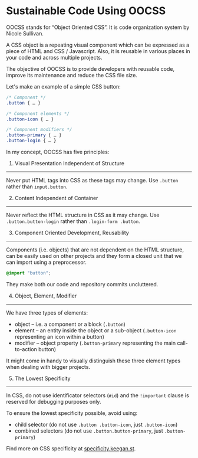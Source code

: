 Sustainable Code Using OOCSS
============================

OOCSS stands for “Object Oriented CSS”. It is code organization system by Nicole
Sullivan.

A CSS object is a repeating visual component which can be expressed as a piece
of HTML and CSS / Javascript. Also, it is reusable in various places in your
code and across multiple projects.

The objective of OOCSS is to provide developers with reusable code, improve its
maintenance and reduce the CSS file size.

Let's make an example of a simple CSS button:

```css
/* Component */
.button { … }

/* Component elements */
.button-icon { … }

/* Component modifiers */
.button-primary { … }
.button-login { … }
```

In my concept, OOCSS has five principles:

1) Visual Presentation Independent of Structure
-----------------------------------------------

Never put HTML tags into CSS as these tags may change. Use `.button` rather than
`input.button`.

2) Content Independent of Container
-----------------------------------

Never reflect the HTML structure in CSS as it may change. Use
`.button.button-login` rather than `.login-form .button`.

3) Component Oriented Development, Reusability
----------------------------------------------

Components (i.e. objects) that are not dependent on the HTML structure, can be
easily used on other projects and they form a closed unit that we can import
using a preprocessor.

```css
@import "button";
```

They make both our code and repository commits uncluttered.

4) Object, Element, Modifier
----------------------------

We have three types of elements:

-   object – i.e. a component or a block (`.button`)
-   element – an entity inside the object or a sub-object (`.button-icon`
    representing an icon within a button)
-   modifier – object property (`.button-primary` representing the main
    call-to-action button)

It might come in handy to visually distinguish these three element types when
dealing with bigger projects.

5) The Lowest Specificity
-------------------------

In CSS, do not use identificator selectors (`#id`) and the `!important` clause
is reserved for debugging purposes only.

To ensure the lowest specificity possible, avoid using:

-   child selector (do not use `.button .button-icon`, just `.button-icon`)
-   combined selectors (do not use `.button.button-primary`, just
    `.button-primary`)

Find more on CSS specificity at
[specificity.keegan.st](http://specificity.keegan.st/).
